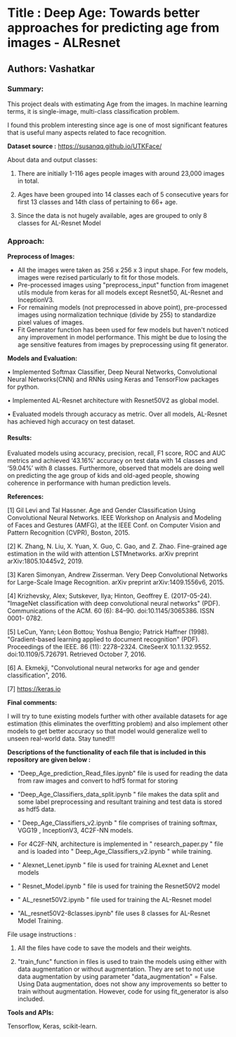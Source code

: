 # Title : Deep Age: Towards better approaches for predicting age from images - ALResnet

## Authors: Vashatkar

### Summary:
This project deals with estimating Age from the images. In machine learning terms, it is single-image, multi-class classification problem.

I found this problem interesting since age is one of most significant features that is useful many aspects related to face recognition.

**Dataset source :** https://susanqq.github.io/UTKFace/ 

About data and output classes: 

1. There are initially 1-116 ages people images with around 23,000 images in total. 

2. Ages have been grouped into 14 classes each of 5 consecutive years for first 13 classes and 14th class of pertaining to 66+ age.
            
3. Since the data is not hugely available, ages are grouped to only 8 classes for AL-Resnet Model

### Approach:

**Preprocess of Images:**
- All the images were taken as 256 x 256 x 3 input shape. For few models, images were rezised particularly to fit for those models.
- Pre-processed images using "preprocess_input" function from imagenet utils module from keras for all models except Resnet50, AL-Resnet and InceptionV3.  
- For remaining models (not preprocessed in above point), pre-processed images using normalization technique (divide by 255) to standardize pixel values of images. 
- Fit Generator function has been used for few models but haven't noticed any improvement in model performance. This might be due to losing the age sensitive features from images by preprocessing using fit generator.

**Models and Evaluation:**

• Implemented Softmax Classifier, Deep Neural Networks, Convolutional Neural Networks(CNN) and RNNs using Keras and TensorFlow packages for python.

• Implemented AL-Resnet architecture with Resnet50V2 as global model.

• Evaluated models through accuracy as metric. Over all models, AL-Resnet has achieved high accuracy on test dataset.

#### Results: 

Evaluated models using accuracy, precision, recall, F1 score, ROC and AUC metrics and achieved ‘43.16%’ accuracy on test data with 14 classes and ‘59.04%’ with 8 classes. Furthermore, observed that models are doing well on predicting the age group of kids and old-aged people, showing coherence in performance with human prediction levels.

**References:**

[1] Gil Levi and Tal Hassner. Age and Gender Classification Using Convolutional Neural Networks. IEEE Workshop on Analysis and Modeling of Faces and Gestures (AMFG), at the IEEE Conf. on Computer Vision and Pattern Recognition (CVPR), Boston, 2015.

[2] K. Zhang, N. Liu, X. Yuan, X. Guo, C. Gao, and Z. Zhao. Fine-grained age estimation in the wild with attention LSTMnetworks. arXiv preprint arXiv:1805.10445v2, 2019.

[3] Karen Simonyan, Andrew Zisserman. Very Deep Convolutional Networks for Large-Scale Image Recognition. arXiv preprint arXiv:1409.1556v6, 2015.

[4] Krizhevsky, Alex; Sutskever, Ilya; Hinton, Geoffrey E. (2017-05-24). "ImageNet classification with deep convolutional neural networks" (PDF). Communications of the ACM. 60 (6): 84–90. doi:10.1145/3065386. ISSN 0001- 0782.

[5] LeCun, Yann; Léon Bottou; Yoshua Bengio; Patrick Haffner (1998). "Gradient-based learning applied to document recognition" (PDF). Proceedings of the IEEE. 86 (11): 2278–2324. CiteSeerX 10.1.1.32.9552. doi:10.1109/5.726791. Retrieved October 7, 2016.

[6] A. Ekmekji, "Convolutional neural networks for age and gender classification", 2016.

[7] https://keras.io

**Final comments:**

I will try to tune existing models further with other available datasets for age estimation (this eliminates the overfitting problem) and also implement other models to get better accuracy so that model would generalize well to unseen real-world data. Stay tuned!!!

**Descriptions of the functionality of each file that is included in this repository are given below :**

- "Deep_Age_prediction_Read_files.ipynb" file is used for reading the data from raw images and convert to hdf5 format for storing

- "Deep_Age_Classifiers_data_split.ipynb " file makes the data split and some label preprocessing and resultant training and test data is stored as hdf5 data.

- " Deep_Age_Classifiers_v2.ipynb " file comprises of training softmax, VGG19 , InceptionV3, 4C2F-NN models. 

- For 4C2F-NN, architecture is implemented in " research_paper.py " file and is loaded into " Deep_Age_Classifiers_v2.ipynb " 
        while training.

- " Alexnet_Lenet.ipynb " file is used for training ALexnet and Lenet models

- " Resnet_Model.ipynb " file is used for training the Resnet50V2 model

- " AL_resnet50V2.ipynb " file used for training the AL-Resnet model

- "AL_resnet50V2-8classes.ipynb" file uses 8 classes for AL-Resnet Model Training.

File usage instructions : 

1. All the files have code to save the models and their weights. 

2. "train_func" function in files is used to train the models using either with data augmentation or without augmentation. They are set to not use data augmentation by using parameter "data_augmentation" = False. Using Data augmentation, does not show any improvements so better to train without augmentation. However, code for using fit_generator is also included. 

**Tools and APIs:**

Tensorflow, Keras, scikit-learn.
